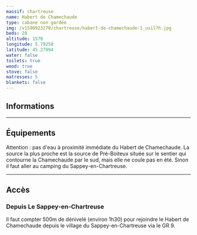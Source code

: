 ```yaml
---
massif: chartreuse
name: Habert de Chamechaude
type: cabane non gardée
img: /v1590923270/chartreuse/habert-de-chamechaude-1_usil7h.jpg
beds: 20
altitude: 1570
longitude: 5.79258
latitude: 45.27994
water: false
toilets: true
wood: true
stove: false
matresses: 5
blankets: false
---
```


## Informations

<!-- <Grid :altitude="altitude" :beds="beds" :longitude="longitude" :latitude="longitude"></Grid> -->

---

## Équipements

<!-- <Grid :matresses="matresses" :blankets="blankets" :stove="stove" :wood="wood" :water="water" :toilets="toilets"></Grid> -->

Attention : pas d'eau à proximité immédiate du Habert de Chamechaude. La source la plus proche est la source de Pré-Boiteux située sur le sentier qui contourne la Chamechaude par le sud, mais elle ne coule pas en été. Sinon il faut aller au camping du Sappey-en-Chartreuse.

---

## Accès

### Depuis Le Sappey-en-Chartreuse

Il faut compter 500m de dénivelé (environ 1h30) pour rejoindre le Habert de Chamechaude depuis le village du Sappey-en-Chartreuse via le GR 9.
